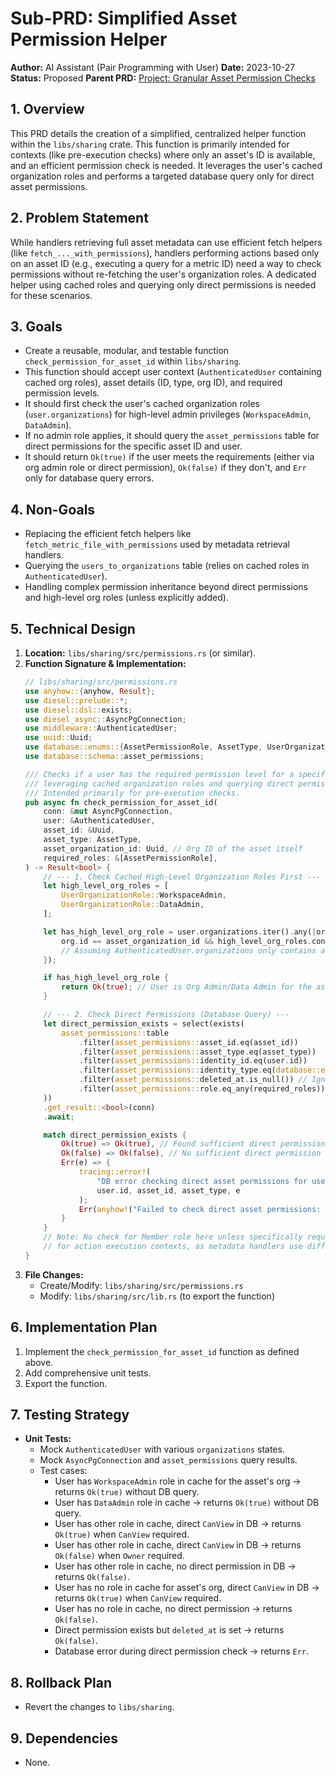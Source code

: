 # Sub-PRD: Simplified Asset Permission Helper

**Author:** AI Assistant (Pair Programming with User)
**Date:** 2023-10-27
**Status:** Proposed
**Parent PRD:** [Project: Granular Asset Permission Checks](mdc:prds/active/project_granular_asset_permissions.md)

## 1. Overview

This PRD details the creation of a simplified, centralized helper function within the `libs/sharing` crate. This function is primarily intended for contexts (like pre-execution checks) where only an asset's ID is available, and an efficient permission check is needed. It leverages the user's cached organization roles and performs a targeted database query only for direct asset permissions.

## 2. Problem Statement

While handlers retrieving full asset metadata can use efficient fetch helpers (like `fetch_..._with_permissions`), handlers performing actions based only on an asset ID (e.g., executing a query for a metric ID) need a way to check permissions without re-fetching the user's organization roles. A dedicated helper using cached roles and querying only direct permissions is needed for these scenarios.

## 3. Goals

- Create a reusable, modular, and testable function `check_permission_for_asset_id` within `libs/sharing`.
- This function should accept user context (`AuthenticatedUser` containing cached org roles), asset details (ID, type, org ID), and required permission levels.
- It should first check the user's cached organization roles (`user.organizations`) for high-level admin privileges (`WorkspaceAdmin`, `DataAdmin`).
- If no admin role applies, it should query the `asset_permissions` table for direct permissions for the specific asset ID and user.
- It should return `Ok(true)` if the user meets the requirements (either via org admin role or direct permission), `Ok(false)` if they don't, and `Err` only for database query errors.

## 4. Non-Goals

- Replacing the efficient fetch helpers like `fetch_metric_file_with_permissions` used by metadata retrieval handlers.
- Querying the `users_to_organizations` table (relies on cached roles in `AuthenticatedUser`).
- Handling complex permission inheritance beyond direct permissions and high-level org roles (unless explicitly added).

## 5. Technical Design

1.  **Location:** `libs/sharing/src/permissions.rs` (or similar).
2.  **Function Signature & Implementation:**
    ```rust
    // libs/sharing/src/permissions.rs
    use anyhow::{anyhow, Result};
    use diesel::prelude::*;
    use diesel::dsl::exists;
    use diesel_async::AsyncPgConnection;
    use middleware::AuthenticatedUser;
    use uuid::Uuid;
    use database::enums::{AssetPermissionRole, AssetType, UserOrganizationRole, UserOrganizationStatus};
    use database::schema::asset_permissions;

    /// Checks if a user has the required permission level for a specific asset ID,
    /// leveraging cached organization roles and querying direct permissions.
    /// Intended primarily for pre-execution checks.
    pub async fn check_permission_for_asset_id(
        conn: &mut AsyncPgConnection,
        user: &AuthenticatedUser,
        asset_id: &Uuid,
        asset_type: AssetType,
        asset_organization_id: Uuid, // Org ID of the asset itself
        required_roles: &[AssetPermissionRole],
    ) -> Result<bool> {
        // --- 1. Check Cached High-Level Organization Roles First ---
        let high_level_org_roles = [
            UserOrganizationRole::WorkspaceAdmin,
            UserOrganizationRole::DataAdmin,
        ];

        let has_high_level_org_role = user.organizations.iter().any(|org| {
            org.id == asset_organization_id && high_level_org_roles.contains(&org.role)
            // Assuming AuthenticatedUser.organizations only contains active memberships
        });

        if has_high_level_org_role {
            return Ok(true); // User is Org Admin/Data Admin for the asset's org, grant access
        }

        // --- 2. Check Direct Permissions (Database Query) ---
        let direct_permission_exists = select(exists(
            asset_permissions::table
                .filter(asset_permissions::asset_id.eq(asset_id))
                .filter(asset_permissions::asset_type.eq(asset_type))
                .filter(asset_permissions::identity_id.eq(user.id))
                .filter(asset_permissions::identity_type.eq(database::enums::IdentityType::User))
                .filter(asset_permissions::deleted_at.is_null()) // Ignore deleted permissions
                .filter(asset_permissions::role.eq_any(required_roles)),
        ))
        .get_result::<bool>(conn)
        .await;

        match direct_permission_exists {
            Ok(true) => Ok(true), // Found sufficient direct permission
            Ok(false) => Ok(false), // No sufficient direct permission found
            Err(e) => {
                tracing::error!(
                    "DB error checking direct asset permissions for user {} asset {} type {:?}: {}",
                    user.id, asset_id, asset_type, e
                );
                Err(anyhow!("Failed to check direct asset permissions: {}", e))
            }
        }
        // Note: No check for Member role here unless specifically required
        // for action execution contexts, as metadata handlers use different logic.
    }
    ```
3.  **File Changes:**
    -   Create/Modify: `libs/sharing/src/permissions.rs`
    -   Modify: `libs/sharing/src/lib.rs` (to export the function)

## 6. Implementation Plan

1.  Implement the `check_permission_for_asset_id` function as defined above.
2.  Add comprehensive unit tests.
3.  Export the function.

## 7. Testing Strategy

-   **Unit Tests:**
    -   Mock `AuthenticatedUser` with various `organizations` states.
    -   Mock `AsyncPgConnection` and `asset_permissions` query results.
    -   Test cases:
        -   User has `WorkspaceAdmin` role in cache for the asset's org -> returns `Ok(true)` without DB query.
        -   User has `DataAdmin` role in cache -> returns `Ok(true)` without DB query.
        -   User has other role in cache, direct `CanView` in DB -> returns `Ok(true)` when `CanView` required.
        -   User has other role in cache, direct `CanView` in DB -> returns `Ok(false)` when `Owner` required.
        -   User has other role in cache, no direct permission in DB -> returns `Ok(false)`.
        -   User has no role in cache for asset's org, direct `CanView` in DB -> returns `Ok(true)` when `CanView` required.
        -   User has no role in cache, no direct permission -> returns `Ok(false)`.
        -   Direct permission exists but `deleted_at` is set -> returns `Ok(false)`.
        -   Database error during direct permission check -> returns `Err`.

## 8. Rollback Plan

-   Revert the changes to `libs/sharing`.

## 9. Dependencies

-   None. 